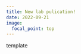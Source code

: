 ```yaml
---
title: New lab pulication!
date: 2022-09-21
image:
  focal_point: top
---
```

template

<!--more-->
